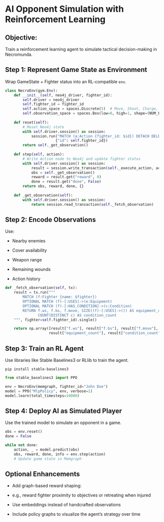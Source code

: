 # AI Opponent Simulation with Reinforcement Learning

## Objective:
Train a reinforcement learning agent to simulate tactical decision-making in Necromunda.

## Step 1: Represent Game State as Environment
Wrap GameState + Fighter status into an RL-compatible `env`.

```python
class NecroEnv(gym.Env):
    def __init__(self, neo4j_driver, fighter_id):
        self.driver = neo4j_driver
        self.fighter_id = fighter_id
        self.action_space = spaces.Discrete(5)  # Move, Shoot, Charge, Aim, Pass
        self.observation_space = spaces.Box(low=0, high=1, shape=(NUM_FEATURES,))
    
    def reset(self):
        # Reset Neo4j state
        with self.driver.session() as session:
            session.run("MATCH (a:Action {fighter_id: $id}) DETACH DELETE a", 
                       {"id": self.fighter_id})
        return self._get_observation()
    
    def step(self, action):
        # Write Action node to Neo4j and update fighter status
        with self.driver.session() as session:
            result = session.write_transaction(self._execute_action, action)
            obs = self._get_observation()
            reward = result.get("reward", 0)
            done = result.get("done", False)
        return obs, reward, done, {}
        
    def _get_observation(self):
        with self.driver.session() as session:
            return session.read_transaction(self._fetch_observation)
```

## Step 2: Encode Observations

Use:

- Nearby enemies

- Cover availability

- Weapon range

- Remaining wounds

- Action history

```python
def _fetch_observation(self, tx):
    result = tx.run("""
        MATCH (f:Fighter {name: $fighter})
        OPTIONAL MATCH (f)-[:USES]->(e:Equipment)
        OPTIONAL MATCH (f)-[:HAS_CONDITION]->(c:Condition)
        RETURN f.ws, f.bs, f.move, SIZE((f)-[:USES]->()) AS equipment_count,
               COUNT(DISTINCT c) AS condition_count
    """, fighter=self.fighter_id).single()

    return np.array([result["f.ws"], result["f.bs"], result["f.move"],
                    result["equipment_count"], result["condition_count"]])
```

## Step 3: Train an RL Agent
Use libraries like Stable Baselines3 or RLlib to train the agent.

```shell
pip install stable-baselines3
```


```python
from stable_baselines3 import PPO

env = NecroEnv(memgraph, fighter_id="John Doe")
model = PPO("MlpPolicy", env, verbose=1)
model.learn(total_timesteps=10000)
```

## Step 4: Deploy AI as Simulated Player
Use the trained model to simulate an opponent in a game.

```python
obs = env.reset()
done = False

while not done:
    action, _ = model.predict(obs)
    obs, reward, done, info = env.step(action)
    # Update game state in Memgraph

```

## Optional Enhancements

- Add graph-based reward shaping:

- e.g., reward fighter proximity to objectives or retreating when injured

- Use embeddings instead of handcrafted observations

- Include policy graphs to visualize the agent’s strategy over time